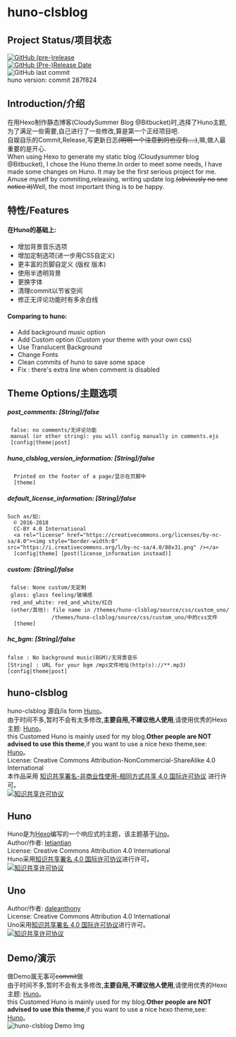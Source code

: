 # huno-clsblog  
## Project Status/项目状态
[![GitHub (pre-)release](https://img.shields.io/github/release/Riband/huno-clsblog/all.svg?style=flat-square)](https://github.com/Riband/huno-clsblog/releases/)  
[![GitHub (Pre-)Release Date](https://img.shields.io/github/release-date-pre/Riband/huno-clsblog.svg?style=flat-square)](https://github.com/Riband/huno-clsblog/releases)  
![GitHub last commit](https://img.shields.io/github/last-commit/Riband/huno-clsblog.svg?style=flat-square)  
huno version: commit 287f824 

## Introduction/介绍  
在用Hexo制作静态博客(CloudySummer Blog @Bitbucket)时,选择了Huno主题,为了满足一些需要,自己进行了一些修改,算是第一个正经项目吧.  
自娱自乐的Commit,Release,写更新日志<del>(明明一个注意到的也没有....)</del>,嘛,做人最重要的是开心.  
When using Hexo to generate my static blog (Cloudysummer blog @Bitbucket), I chose the Huno theme.In order to meet some needs, I have made some changes on Huno. It may be the first serious project for me.  
Amuse myself by commiting,releasing, writing update log.<del>(obviously no one notice it)</del>Well, the most important thing is to be happy.  

## 特性/Features    
#### 在Huno的基础上:  
* 增加背景音乐选项
* 增加定制选项(进一步用CSS自定义)
* 更丰富的页脚自定义 (版权 版本)
* 使用半透明背景
* 更换字体
* 清理commit以节省空间
* 修正无评论功能时有多余白线
#### Comparing to huno:    
* Add background music option
* Add Custom option (Custom your theme with your own css)
* Use Translucent Background
* Change Fonts
* Clean commits of huno to save some space
* Fix : there's extra line when comment is disabled

## Theme Options/主题选项
[theme]: /themes/huno-clsblog/_config.yml  
[config]: /_config.yml  
[post]: /source/_post/*.md  
##### post_comments: [String]/false  
     false: no comments/无评论功能  
     manual (or other string): you will config manually in comments.ejs  
     [config|theme|post]
##### huno_clsblog_version_information: [String]/false       
      Printed on the footer of a page/显示在页脚中   
      [theme]
##### default_license_information: [String]/false    
    Such as/如:  
      © 2016-2018  
      CC-BY 4.0 International  
      <a rel="license" href="https://creativecommons.org/licenses/by-nc-sa/4.0"><img style="border-width:0" src="https://i.creativecommons.org/l/by-nc-sa/4.0/88x31.png" /></a>
      [config|theme] [post(license_information instead)]
##### custom: [String]/false      
     false: None custom/无定制    
     glass: glass feeling/玻璃感  
     red_and_white: red_and_white/红白    
     (other/其他): file name in /themes/huno-clsblog/source/css/custom_uno/ 
                  /themes/huno-clsblog/source/css/custom_uno/中的css文件   
      [theme]
##### hc_bgm: [String]/false     
    false : No background music(BGM)/无背景音乐
    [String] : URL for your bgm /mps文件地址(http(s)://**.mp3)  
    [config|theme|post]   

## huno-clsblog  
huno-clsblog 源自/is form [Huno](https://github.com/letiantian/huno/)。   
由于时间不多,暂时不会有太多修改,<b>主要自用,不建议他人使用</b>,请使用优秀的Hexo主题: [Huno](https://github.com/letiantian/huno/)。   
this Customed Huno is mainly used for my blog.<b>Other people are NOT advised to use this theme</b>,if you want to use a nice hexo theme,see: [Huno](https://github.com/letiantian/huno/)。   
License: Creative Commons Attribution-NonCommercial-ShareAlike 4.0 International  
本作品采用 <a rel="license" href="http://creativecommons.org/licenses/by-nc-sa/4.0/">知识共享署名-非商业性使用-相同方式共享 4.0 国际许可协议</a> 进行许可。  
<a rel="license" href="https://creativecommons.org/licenses/by-nc-sa/4.0"><img alt="知识共享许可协议" style="border-width:0" src="https://i.creativecommons.org/l/by-nc-sa/4.0/88x31.png" /></a>

## Huno
Huno是为[Hexo](http://hexo.io/)编写的一个响应式的主题，该主题基于[Uno](https://github.com/daleanthony/uno/)。  
Author/作者: [letiantian](https://github.com/letiantian/)  
License: Creative Commons Attribution 4.0 International  
Huno采用<a rel="license" href="http://creativecommons.org/licenses/by/4.0/">知识共享署名 4.0 国际许可协议</a>进行许可。  
<a rel="license" href="http://creativecommons.org/licenses/by/4.0/"><img alt="知识共享许可协议" style="border-width:0" src="https://i.creativecommons.org/l/by/4.0/88x31.png" /></a>

## Uno
Author/作者: [daleanthony](https://github.com/daleanthony/)  
License: Creative Commons Attribution 4.0 International  
Uno采用<a rel="license" href="http://creativecommons.org/licenses/by/4.0/">知识共享署名 4.0 国际许可协议</a>进行许可。  
<a rel="license" href="http://creativecommons.org/licenses/by/4.0/"><img alt="知识共享许可协议" style="border-width:0" src="https://i.creativecommons.org/l/by/4.0/88x31.png" /></a>

## Demo/演示
做Demo属无事可<del>commit</del>做  
由于时间不多,暂时不会有太多修改,<b>主要自用,不建议他人使用</b>,请使用优秀的Hexo主题: [Huno](https://github.com/letiantian/huno/)。  
this Customed Huno is mainly used for my blog.<b>Other people are NOT advised to use this theme</b>,if you want to use a nice hexo theme,see: [Huno](https://github.com/letiantian/huno/)。   
![huno-clsblog Demo Img](https://riband.github.io/RiBase/huno-clsblog-demo/demo.jpg)  
